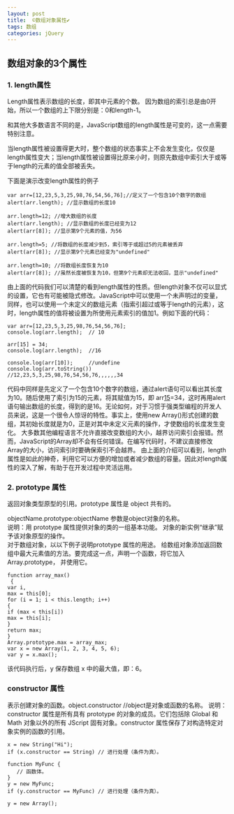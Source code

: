 ```yaml
---
layout: post
title:  ©️数组对象属性✔︎
tags: 数组
categories: jQuery
---
```

## 数组对象的3个属性


### 1. length属性

Length属性表示数组的长度，即其中元素的个数。
因为数组的索引总是由0开始，所以一个数组的上下限分别是：0和length-1。

和其他大多数语言不同的是，JavaScript数组的length属性是可变的，这一点需要特别注意。

当length属性被设置得更大时，整个数组的状态事实上不会发生变化，仅仅是length属性变大；当length属性被设置得比原来小时，则原先数组中索引大于或等于length的元素的值全部被丢失。

下面是演示改变length属性的例子


	var arr=[12,23,5,3,25,98,76,54,56,76];//定义了一个包含10个数字的数组
	alert(arr.length); //显示数组的长度10
	
	arr.length=12; //增大数组的长度
	alert(arr.length); //显示数组的长度已经变为12
	alert(arr[8]); //显示第9个元素的值，为56
	
	arr.length=5; //将数组的长度减少到5，索引等于或超过5的元素被丢弃
	alert(arr[8]); //显示第9个元素已经变为"undefined"
	
	arr.length=10; //将数组长度恢复为10
	alert(arr[8]); //虽然长度被恢复为10，但第9个元素却无法收回，显示"undefined"


由上面的代码我们可以清楚的看到length属性的性质。但length对象不仅可以显式的设置，它也有可能被隐式修改。JavaScript中可以使用一个未声明过的变量，同样，也可以使用一个未定义的数组元素（指索引超过或等于length的元素），这时，length属性的值将被设置为所使用元素索引的值加1。例如下面的代码：

	var arr=[12,23,5,3,25,98,76,54,56,76];
	console.log(arr.length);  // 10
	
	arr[15] = 34;
	console.log(arr.length);  //16
	
	console.log(arr[10]);     //undefine
	console.log(arr.toString())
	//12,23,5,3,25,98,76,54,56,76,,,,,,34






代码中同样是先定义了一个包含10个数字的数组，通过alert语句可以看出其长度为10。随后使用了索引为15的元素，将其赋值为15，即 arr[15]()=34，这时再用alert语句输出数组的长度，得到的是16。无论如何，对于习惯于强类型编程的开发人员来说，这是一个很令人惊讶的特性。事实上，使用new Array()形式创建的数组，其初始长度就是为0，正是对其中未定义元素的操作，才使数组的长度发生变化。
大多数其他编程语言不允许直接改变数组的大小，越界访问索引会报错。然而，JavaScript的Array却不会有任何错误。在编写代码时，不建议直接修改Array的大小，访问索引时要确保索引不会越界。
由上面的介绍可以看到，length属性是如此的神奇，利用它可以方便的增加或者减少数组的容量。因此对length属性的深入了解，有助于在开发过程中灵活运用。



### 2. prototype 属性

返回对象类型原型的引用。prototype 属性是 object 共有的。

objectName.prototype:objectName 参数是object对象的名称。  
说明：用 prototype 属性提供对象的类的一组基本功能。 对象的新实例“继承”赋予该对象原型的操作。  
对于数组对象，以以下例子说明prototype 属性的用途。
给数组对象添加返回数组中最大元素值的方法。要完成这一点，声明一个函数，将它加入 Array.prototype， 并使用它。


	function array_max()
	 {
	var i,
	max = this[0];
	for (i = 1; i < this.length; i++)
	{
	if (max < this[i])
	max = this[i];
	}
	return max;
	}
	Array.prototype.max = array_max;
	var x = new Array(1, 2, 3, 4, 5, 6);
	var y = x.max();



该代码执行后，y 保存数组 x 中的最大值，即：6。






### constructor 属性

表示创建对象的函数。object.constructor //object是对象或函数的名称。
说明：constructor 属性是所有具有 prototype 的对象的成员。它们包括除 Global 和 Math 对象以外的所有 JScript 固有对象。constructor 属性保存了对构造特定对象实例的函数的引用。


	x = new String("Hi");
	if (x.constructor == String) // 进行处理（条件为真）。
	
	function MyFunc {
	   // 函数体。
	}
	y = new MyFunc;
	if (y.constructor == MyFunc) // 进行处理（条件为真）。
	
	y = new Array();




